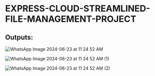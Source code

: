 # EXPRESS-CLOUD-STREAMLINED-FILE-MANAGEMENT-PROJECT

Outputs:
---------

![WhatsApp Image 2024-06-23 at 11 24 52 AM](https://github.com/21MH1A05C9/EXPRESS-CLOUD-STREAMLINED-FILE-MANAGEMENT-PROJECT/assets/97426182/e364fa6e-4704-4e19-9317-62002e401051)

![WhatsApp Image 2024-06-23 at 11 24 52 AM (1)](https://github.com/21MH1A05C9/EXPRESS-CLOUD-STREAMLINED-FILE-MANAGEMENT-PROJECT/assets/97426182/91fc80ff-c40b-47da-8a79-7a341b3d2b4d)

![WhatsApp Image 2024-06-23 at 11 24 52 AM (2)](https://github.com/21MH1A05C9/EXPRESS-CLOUD-STREAMLINED-FILE-MANAGEMENT-PROJECT/assets/97426182/c6f7ad50-6ca4-4ee6-9cc7-35143a119d1e)

